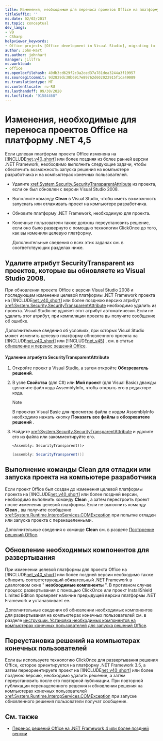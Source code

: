 ```yaml
---
title: Изменения, необходимые для переноса проектов Office на платформу .NET 4,5
titleSuffix: ''
ms.date: 02/02/2017
ms.topic: conceptual
dev_langs:
- VB
- CSharp
helpviewer_keywords:
- Office projects [Office development in Visual Studio], migrating to .NET Framework 4
author: John-Hart
ms.author: johnhart
manager: jillfra
ms.workload:
- office
ms.openlocfilehash: 40db3cd629f2c3a2ced37a781dea3244a3f19957
ms.sourcegitcommit: 9d2829dc30b6917e89762d602022915f1ca49089
ms.translationtype: MT
ms.contentlocale: ru-RU
ms.lasthandoff: 09/30/2020
ms.locfileid: "91584468"
---
```

# <a name="changes-required-for-office-projects-migrated-to-net-45"></a>Изменения, необходимые для переноса проектов Office на платформу .NET 4,5

  Если целевая платформа проекта Office изменена на [!INCLUDE[net_v40_short](../sharepoint/includes/net-v40-short-md.md)] или более поздняя из более ранней версии .NET Framework, необходимо выполнить следующие задачи, чтобы обеспечить возможность запуска решения на компьютере разработчика и на компьютерах конечных пользователей.

- Удалите <xref:System.Security.SecurityTransparentAttribute> из проекта, если он был обновлен с версии Visual Studio 2008.

- Выполните команду **Clean** в Visual Studio, чтобы иметь возможность запускать или отлаживать проект на компьютере разработчика.

- Обновите платформу .NET Framework, необходимую для проекта.

- Конечные пользователи также должны переустановить решение, если оно было развернуто с помощью технологии ClickOnce до того, как вы изменили целевую платформу.

  Дополнительные сведения о всех этих задачах см. в соответствующих разделах ниже.

## <a name="remove-the-securitytransparent-attribute-from-projects-that-you-upgrade-from-visual-studio-2008"></a>Удалите атрибут SecurityTransparent из проектов, которые вы обновляете из Visual Studio 2008.
 При обновлении проекта Office с версии Visual Studio 2008 и последующем изменении целевой платформы .NET Framework проекта на [!INCLUDE[net_v40_short](../sharepoint/includes/net-v40-short-md.md)] или более позднюю версию атрибут <xref:System.Security.SecurityTransparentAttribute> необходимо удалить из проекта. Visual Studio не удаляет этот атрибут автоматически. Если не удалить этот атрибут, при компиляции проекта вы получите сообщение об ошибке.

 Дополнительные сведения об условиях, при которых Visual Studio может изменить целевую платформу обновленного проекта на [!INCLUDE[net_v40_short](../sharepoint/includes/net-v40-short-md.md)] или [!INCLUDE[net_v45](../vsto/includes/net-v45-md.md)] , см. в статье [обновление и перенос решений Office](../vsto/upgrading-and-migrating-office-solutions.md).

#### <a name="to-remove-the-securitytransparentattribute"></a>Удаление атрибута SecurityTransparentAttribute

1. Откройте проект в Visual Studio, а затем откройте **Обозреватель решений**.

2. В узле **Свойства** (для C#) или **Мой проект** (для Visual Basic) дважды щелкните файл кода AssemblyInfo, чтобы открыть его в редакторе кода.

    > [!NOTE]
    > В проектах Visual Basic для просмотра файла с кодом AssemblyInfo необходимо нажать кнопку **Показать все файлы** в **обозревателе решений** .

3. Найдите <xref:System.Security.SecurityTransparentAttribute> и удалите его из файла или закомментируйте его.

    ```vb
    <Assembly: SecurityTransparent()>
    ```

    ```csharp
    [assembly: SecurityTransparent()]
    ```

## <a name="perform-the-clean-command-to-debug-or-run-a-project-on-the-development-computer"></a>Выполнение команды Clean для отладки или запуска проекта на компьютере разработчика
 Если проект Office был создан до изменения целевой платформы проекта на [!INCLUDE[net_v40_short](../sharepoint/includes/net-v40-short-md.md)] или более поздней версии, необходимо выполнить команду **Clean** , а затем перестроить проект после изменения целевой платформы. Если не выполнить команду **Clean** , вы получите сообщение <xref:System.Runtime.InteropServices.COMException> при попытке отладки или запуска проекта с перенацеленными.

 Дополнительные сведения о команде **Clean** см. в разделе [Построение решений Office](../vsto/building-office-solutions.md).

## <a name="update-the-prerequisites-for-deployment"></a>Обновление необходимых компонентов для развертывания
 При изменении целевой платформы для проекта Office на [!INCLUDE[net_v40_short](../sharepoint/includes/net-v40-short-md.md)] или более поздней версии необходимо также обновить соответствующий обязательный .NET Framework в диалоговом окне " **необходимые компоненты** ". В противном случае процесс развертывания с помощью ClickOnce или проект InstallShield Limited Edition проверяет наличие предыдущей версии платформы .NET Framework и устанавливает ее.

 Дополнительные сведения об обновлении необходимых компонентов для развертывания на компьютерах конечных пользователей см. в разделе [инструкции. Установка необходимых компонентов на компьютерах конечных пользователей для запуска решений Office](/previous-versions/bb608608(v=vs.110)).

## <a name="reinstall-solutions-on-end-user-computers"></a>Переустановка решений на компьютерах конечных пользователей
 Если вы используете технологию ClickOnce для развертывания решения Office, которое ориентируется на платформу .NET Framework 3.5, а затем переориентируете проект на [!INCLUDE[net_v40_short](../sharepoint/includes/net-v40-short-md.md)] или более позднюю версию, необходимо удалить решение, а затем переустановить после его повторной публикации. При повторной публикации перенацеленного решения и обновлении решения на компьютерах конечных пользователей <xref:System.Runtime.InteropServices.COMException> при запуске обновленного решения пользователи получат сообщение.

## <a name="see-also"></a>См. также
- [Перенос решений Office на .NET Framework 4 или более поздней версии](../vsto/migrating-office-solutions-to-the-dotnet-framework-4-or-later.md)